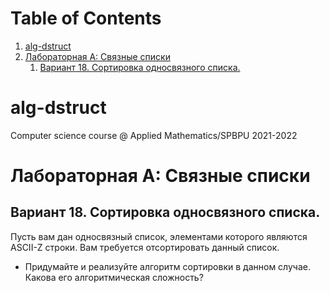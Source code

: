 
# Table of Contents

1.  [alg-dstruct](#org9f7c6f6)
2.  [Лабораторная A: Связные списки](#orgebdc55e)
    1.  [Вариант 18. Сортировка односвязного списка.](#org90b4aa5)



<a id="org9f7c6f6"></a>

# alg-dstruct

Computer science course @ Applied Mathematics/SPBPU 2021-2022


<a id="orgebdc55e"></a>

# Лабораторная A: Связные списки


<a id="org90b4aa5"></a>

## Вариант 18. Сортировка односвязного списка.

Пусть вам дан односвязный список, элементами которого являются ASCII-Z строки. Вам требуется отсортировать данный список.

-   Придумайте и реализуйте алгоритм сортировки в данном случае. Какова его алгоритмическая сложность?

